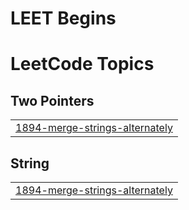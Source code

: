 # LEET Begins
<!---LeetCode Topics Start-->
# LeetCode Topics
## Two Pointers
|  |
| ------- |
| [1894-merge-strings-alternately](https://github.com/Ahmedfurkhan/2025-LEETBEGIN/tree/master/1894-merge-strings-alternately) |
## String
|  |
| ------- |
| [1894-merge-strings-alternately](https://github.com/Ahmedfurkhan/2025-LEETBEGIN/tree/master/1894-merge-strings-alternately) |
<!---LeetCode Topics End-->